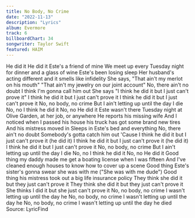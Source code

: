 ```yaml
---
title: No Body, No Crime
date: "2022-11-13"
description: "Lyrics"
album: Evermore
track: 6
billboardChart: 34
songwriter: Taylor Swift
featured: HAIM
---
```


He did it
He did it
Este's a friend of mine
We meet up every Tuesday night for dinner and a glass of wine
Este's been losing sleep
Her husband's acting different and it smells like infidelity
She says, "That ain't my merlot on his mouth"
"That ain't my jewelry on our joint account"
No, there ain't no doubt
I think I'm gonna call him out
She says
"I think he did it but I just can't prove it"
I think he did it but I just can't prove it
I think he did it but I just can't prove it
No, no body, no crime
But I ain't letting up until the day I die
No, no
I think he did it
No, no
He did it
Este wasn't there
Tuesday night at Olive Garden, at her job, or anywhere
He reports his missing wife
And I noticed when I passed his house his truck has got some brand new tires
And his mistress moved in
Sleeps in Este's bed and everything
No, there ain't no doubt
Somebody's gotta catch him out
'Cause
I think he did it but I just can't prove it (he did it)
I think he did it but I just can't prove it (he did it)
I think he did it but I just can't prove it
No, no body, no crime
But I ain't letting up until the day I die
No, no
I think he did it
No, no
He did it
Good thing my daddy made me get a boating license when I was fifteen
And I've cleaned enough houses to know how to cover up a scene
Good thing Este's sister's gonna swear she was with me ("She was with me dude")
Good thing his mistress took out a big life insurance policy
They think she did it but they just can't prove it
They think she did it but they just can't prove it
She thinks I did it but she just can't prove it
No, no body, no crime
I wasn't letting up until the day he
No, no body, no crime
I wasn't letting up until the day he
No, no body, no crime
I wasn't letting up until the day he died
Source: LyricFind